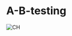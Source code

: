 # A-B-testing

![CH](https://user-images.githubusercontent.com/61593994/169151199-971049a9-552d-43cb-bf2b-368f2d04465a.PNG)


